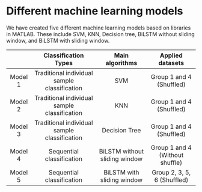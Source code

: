 # Different machine learning models

We have created five different machine learning models based on libraries in MATLAB. These include SVM, KNN, Decision tree, BiLSTM without sliding window, and BiLSTM with sliding window.

|         | Classification Types | Main algorithms | Applied datasets |
| :-----: | :------------------: | :-------------: | :--------------: |
| Model 1 | Traditional individual sample classification | SVM | Group 1 and 4 (Shuffled) |
| Model 2 | Traditional individual sample classification | KNN | Group 1 and 4 (Shuffled) |
| Model 3 | Traditional individual sample classification | Decision Tree | Group 1 and 4 (Shuffled) |
| Model 4 | Sequential classification | BiLSTM without sliding window | Group 1 and 4 (Without shuffle) |
| Model 5 | Sequential classification | BiLSTM with sliding window    | Group 2, 3, 5, 6 (Shuffled)	    |


